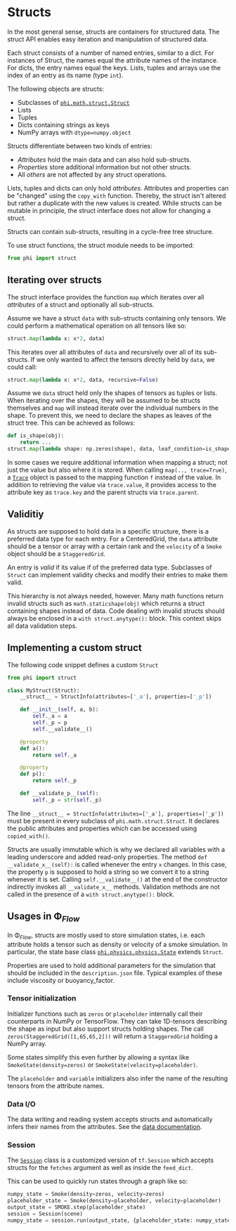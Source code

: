 # Structs

In the most general sense, structs are containers for structured data.
The struct API enables easy iteration and manipulation of structured data.

Each struct consists of a number of named entries, similar to a dict. For instances of Struct, the names equal the attribute names of the instance. For dicts, the entry names equal the keys. Lists, tuples and arrays use the index of an entry as its name (type `int`).

The following objects are structs:

- Subclasses of [`phi.math.struct.Struct`](../phi/math/struct.py)
- Lists
- Tuples
- Dicts containing strings as keys
- NumPy arrays with `dtype=numpy.object`



Structs differentiate between two kinds of entries:

- *Attributes* hold the main data and can also hold sub-structs.
- *Properties* store additional information but not other structs.
- All *others* are not affected by any struct operations.

Lists, tuples and dicts can only hold *attributes*.
Attributes and properties can be "changed" using the `copy_with` function.
Thereby, the struct isn't altered but rather a duplicate with the new values is created.
While structs can be mutable in principle, the struct interface does not allow for changing a struct.

Structs can contain sub-structs, resulting in a cycle-free tree structure.

To use struct functions, the struct module needs to be imported:
```python
from phi import struct
```

## Iterating over structs

The struct interface provides the function `map` which iterates over all *attributes* of a struct and optionally all sub-structs.

Assume we have a struct `data` with sub-structs containing only tensors.
We could perform a mathematical operation on all tensors like so:

```python
struct.map(lambda x: x*2, data)
```

This iterates over all attributes of `data` and recursively over all of its sub-structs.
If we only wanted to affect the tensors directly held by `data`, we could call:

```python
struct.map(lambda x: x*2, data, recursive=False)
```

Assume we `data` struct held only the shapes of tensors as tuples or lists.
When iterating over the shapes, they will be assumed to be structs themselves and `map` will instead iterate over the individual numbers in the shape.
To prevent this, we need to declare the shapes as leaves of the struct tree. This can be achieved as follows:

```python
def is_shape(obj):
    return ...
struct.map(lambda shape: np.zeros(shape), data, leaf_condition=is_shape)
```

In some cases we require additional information when mapping a struct; not just the value but also where it is stored.
When calling `map(.., trace=True)`, a [`Trace`](../phi/math/struct.py) object is passed to the mapping function `f` instead of the value. In addition to retrieving the value via `trace.value`, it provides access to the attribute key as `trace.key` and the parent structs via `trace.parent`.


## Validitiy

As structs are supposed to hold data in a specific structure, there is a preferred data type for each entry.
For a CenteredGrid, the `data` attribute should be a tensor or array with a certain rank and the `velocity` of a `Smoke` object should be a `StaggeredGrid`.

An entry is _valid_ if its value if of the preferred data type.
Subclasses of `Struct` can implement validity checks and modify their entries to make them valid.

This hierarchy is not always needed, however. Many math functions return invalid structs such as `math.staticshape(obj)` which returns a struct containing shapes instead of data.
Code dealing with invalid structs should always be enclosed in a `with struct.anytype():` block.
This context skips all data validation steps.


## Implementing a custom struct

The following code snippet defines a custom `Struct`

```python
from phi import struct

class MyStruct(Struct):
    __struct__ = StructInfo(attributes=['_a'], properties=['_p'])

    def __init__(self, a, b):
        self._a = a
        self._p = p
        self.__validate__()

    @property
    def a():
        return self._a

    @property
    def p():
        return self._p

    def __validate_p__(self):
        self._p = str(self._p)
```

The line `__struct__ = StructInfo(attributes=['_a'], properties=['_p'])` must be present in every subclass of `phi.math.struct.Struct`.
It declares the public attributes and properties which can be accessed using `copied_with()`.

Structs are usually immutable which is why we declared all variables with a leading underscore and added read-only properties.
The method `def __validate_x__(self):` is called whenever the entry `x` changes.
In this case, the property `p` is supposed to hold a string so we convert it to a string whenever it is set. Calling `self.__validate__()` at the end of the constructor indirectly invokes all `__validate_x__` methods.
Validation methods are not called in the presence of a `with struct.anytype():` block.


## Usages in Φ<sub>*Flow*</sub>

In Φ<sub>*Flow*</sub>, structs are mostly used to store simulation states, i.e.
each attribute holds a tensor such as density or velocity of a smoke simulation.
In particular, the state base class [`phi.physics.physics.State`](../phi/physics/physics.py) extends `Struct`.

Properties are used to hold additional parameters for the simulation that should be included in the `description.json` file. Typical examples of these include viscosity or buoyancy_factor.

### Tensor initialization

Initializer functions such as `zeros` or `placeholder` internally call their counterparts in NumPy or TensorFlow.
They can take 1D-tensors describing the shape as input but also support structs holding shapes.
The call `zeros(StaggeredGrid([1,65,65,2]))` will return a `StaggeredGrid` holding a NumPy array.

Some states simplify this even further by allowing a syntax like `SmokeState(density=zeros)` or `SmokeState(velocity=placeholder)`.

The `placeholder` and `variable` initializers also infer the name of the resulting tensors from the attribute names.

### Data I/O

The data writing and reading system accepts structs and automatically infers their names from the attributes.
See the [data documentation](Reading_and_Writing_Data.md).

### Session

The [`Session`](../phi/tf/session.py) class is a customized version of `tf.Session` which accepts structs for the `fetches` argument as well as inside the `feed_dict`.

This can be used to quickly run states through a graph like so:

```python
numpy_state = Smoke(density=zeros, velocity=zeros)
placeholder_state = Smoke(density=placeholder, velocity=placeholder)
output_state = SMOKE.step(placeholder_state)
session = Session(scene)
numpy_state = session.run(output_state, {placeholder_state: numpy_state})
```
